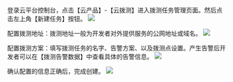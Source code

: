 登录云平台控制台，点击【云产品】-【云拨测】进入拨测任务管理页面。然后点击左上角【新建任务】按钮。
![](https://mccdn.qcloud.com/img5694f4a0bcc33.png)

配置拨测地址：拨测地址一般为开发者对外提供服务的公网地址或域名。
![](https://mccdn.qcloud.com/img5694f51a8cda3.png)

配置拨测方案：填写拨测任务的名字、告警方案、以及拨测点设置。产生告警后开发者可以在【拨测告警数据】中查看具体的告警信息。
![](https://mccdn.qcloud.com/img5694f55824336.png)

确认配置的信息正确后，完成创建。
![](https://mccdn.qcloud.com/img5694f5781cd72.png)